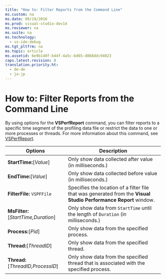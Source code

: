 ```yaml
---
title: "How to: Filter Reports from the Command Line"
ms.custom: na
ms.date: 09/19/2016
ms.prod: visual-studio-dev14
ms.reviewer: na
ms.suite: na
ms.technology: 
  - vs-ide-debug
ms.tgt_pltfrm: na
ms.topic: article
ms.assetid: 6e9b140f-b44f-4a5c-bd65-d868ddc94023
caps.latest.revision: 8
translation.priority.ht: 
  - de-de
  - ja-jp
---
```

# How to: Filter Reports from the Command Line
By using options for the **VSPerfReport** command, you can filter reports to a specific time segment of the profiling data file or restrict the data to one or more processes or threads. For more information about this command, see [VSPerfReport](../vs140/VSPerfReport.md).  
  
|Options|Description|  
|-------------|-----------------|  
|**StartTime:**[*Value*]|Only show data collected after value (in milliseconds.)|  
|**EndTime:**[*Value*]|Only show data collected before value (in milliseconds.)|  
|**FilterFile:** `VSPFFile`|Specifies the location of a filter file that was generated from the **Visual Studio Performance Report** window.|  
|**MsFilter:**[*StartTime,Duration*]|Only show data from `StartTime` until the length of `Duration` (in milliseconds.)|  
|**Process:**[*Pid*]|Only show data from the specified process.|  
|**Thread:**[*ThreadID*]|Only show data from the specified thread.|  
|**Thread:**[*ThreadID,ProcessID*]|Only show data from the specified thread that is associated with the specified process.|
